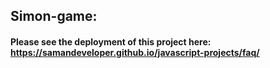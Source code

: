 ## Simon-game:
#### Please see the deployment of this project here: https://samandeveloper.github.io/javascript-projects/faq/
